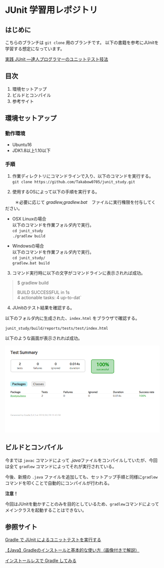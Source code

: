 # JUnit 学習用レポジトリ

## はじめに

こちらのブランチは `git clone` 用のブランチです。
以下の書籍を参考にJUnitを学習する想定になっています。

[実践 JUnit ―達人プログラマーのユニットテスト技法](https://www.amazon.co.jp/%E5%AE%9F%E8%B7%B5-JUnit-%E2%80%95%E9%81%94%E4%BA%BA%E3%83%97%E3%83%AD%E3%82%B0%E3%83%A9%E3%83%9E%E3%83%BC%E3%81%AE%E3%83%A6%E3%83%8B%E3%83%83%E3%83%88%E3%83%86%E3%82%B9%E3%83%88%E6%8A%80%E6%B3%95-Jeff-Langr/dp/4873117305)  

## 目次

1. 環境セットアップ
2. ビルドとコンパイル
3. 参考サイト

## 環境セットアップ

### 動作環境

- Ubuntu16
- JDK1.8以上1.10以下

### 手順

1. 作業ディレクトリにコマンドラインで入り、以下のコマンドを実行する。  
`git clone https://github.com/Takabow0705/junit_study.git`  

2. 使用するOSによって以下の手順を実行する。

　　
＊必要に応じて *gradlew,gradlew.bat*　ファイルに実行権限を付与してください。

- OSX Linuxの場合  
以下のコマンドを作業フォルダ内で実行。  
`cd junit_study`  
`./gradlew build`

- Windowsの場合  
以下のコマンドを作業フォルダ内で実行。   
`cd junit_study/`  
`gradlew.bat build`

3. コマンド実行時に以下の文字がコマンドラインに表示されれば成功。  

> $ gradlew build
>  
> BUILD SUCCESSFUL in 1s  
> 4 actionable tasks: 4 up-to-dat`


4. JUnitのテスト結果を確認する。

以下のフォルダ内に生成された、`index.html` をブラウザで確認する。

`junit_study/build/reports/tests/test/index.html`  

以下のような画面が表示されれば成功。

<img src="./picture/junit_result.png" alt="JUnitテスト結果" title="JUnitテスト結果">

## ビルドとコンパイル

今までは `javac` コマンドによって *.java*ファイルをコンパイルしていたが、今回は全て `gradlew` コマンドによってそれが実行されている。　　　　

今後、新規の `.java` ファイルを追加しても、セットアップ手順と同様に`gradlew`コマンドを叩くことで自動的にコンパイルが行われる。

**注意！**
　　　

今回はJUnitを動かすことのみを目的としているため、`gradlew`コマンドによってメインクラスを起動することはできない。

## 参照サイト

[Gradle で JUnit によるユニットテストを実行する](https://maku77.github.io/gradle/test-junit.html) 

[【Java】Gradleのインストールと基本的な使い方（画像付きで解説）](https://eng-entrance.com/gradle-install-use)

[インストールレスで Gradle してみる](http://d.hatena.ne.jp/bluepapa32/20110308/1299602195)
